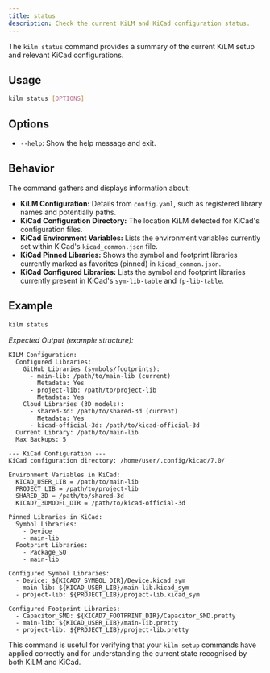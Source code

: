 ```yaml
---
title: status
description: Check the current KiLM and KiCad configuration status.
---
```


The `kilm status` command provides a summary of the current KiLM setup and relevant KiCad configurations.

## Usage

```bash
kilm status [OPTIONS]
```

## Options

- `--help`: 
  Show the help message and exit.

## Behavior

The command gathers and displays information about:

- **KiLM Configuration:** Details from `config.yaml`, such as registered library names and potentially paths.
- **KiCad Configuration Directory:** The location KiLM detected for KiCad's configuration files.
- **KiCad Environment Variables:** Lists the environment variables currently set within KiCad's `kicad_common.json` file.
- **KiCad Pinned Libraries:** Shows the symbol and footprint libraries currently marked as favorites (pinned) in `kicad_common.json`.
- **KiCad Configured Libraries:** Lists the symbol and footprint libraries currently present in KiCad's `sym-lib-table` and `fp-lib-table`.

## Example

```bash
kilm status
```

*Expected Output (example structure):*
```text
KILM Configuration:
  Configured Libraries:
    GitHub Libraries (symbols/footprints):
      - main-lib: /path/to/main-lib (current)
        Metadata: Yes
      - project-lib: /path/to/project-lib
        Metadata: Yes
    Cloud Libraries (3D models):
      - shared-3d: /path/to/shared-3d (current)
        Metadata: Yes
      - kicad-official-3d: /path/to/kicad-official-3d
  Current Library: /path/to/main-lib
  Max Backups: 5

--- KiCad Configuration ---
KiCad configuration directory: /home/user/.config/kicad/7.0/

Environment Variables in KiCad:
  KICAD_USER_LIB = /path/to/main-lib
  PROJECT_LIB = /path/to/project-lib
  SHARED_3D = /path/to/shared-3d
  KICAD7_3DMODEL_DIR = /path/to/kicad-official-3d

Pinned Libraries in KiCad:
  Symbol Libraries:
    - Device
    - main-lib
  Footprint Libraries:
    - Package_SO
    - main-lib

Configured Symbol Libraries:
  - Device: ${KICAD7_SYMBOL_DIR}/Device.kicad_sym
  - main-lib: ${KICAD_USER_LIB}/main-lib.kicad_sym
  - project-lib: ${PROJECT_LIB}/project-lib.kicad_sym

Configured Footprint Libraries:
  - Capacitor_SMD: ${KICAD7_FOOTPRINT_DIR}/Capacitor_SMD.pretty
  - main-lib: ${KICAD_USER_LIB}/main-lib.pretty
  - project-lib: ${PROJECT_LIB}/project-lib.pretty
```

This command is useful for verifying that your `kilm setup` commands have applied correctly and for understanding the current state recognised by both KiLM and KiCad. 